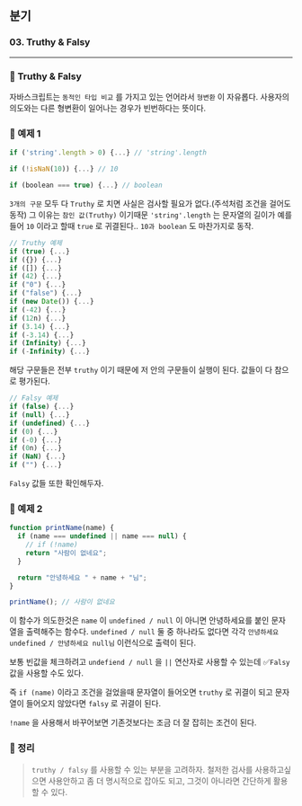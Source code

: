 ## 분기

### 03. Truthy & Falsy

---

### 📌 Truthy & Falsy

자바스크립트는 `동적인 타입 비교` 를 가지고 있는 언어라서 `형변환` 이 자유롭다. 사용자의 의도와는 다른 형변환이 일어나는 경우가 빈번하다는 뜻이다.

### 📌 예제 1

```js
if ('string'.length > 0) {...} // 'string'.length

if (!isNaN(10)) {...} // 10

if (boolean === true) {...} // boolean
```

`3개의 구문` 모두 다 `Truthy` 로 치면 사실은 검사할 필요가 없다.(주석처럼 조건을 걸어도 동작)
그 이유는 `참인 값(Truthy)` 이기때문
`'string'.length` 는 문자열의 길이가 예를들어 `10` 이라고 할때 `true` 로 귀결된다..
`10과 boolean` 도 마찬가지로 동작.

```js
// Truthy 예제
if (true) {...}
if ({}) {...}
if ([]) {...}
if (42) {...}
if ("0") {...}
if ("false") {...}
if (new Date()) {...}
if (-42) {...}
if (12n) {...}
if (3.14) {...}
if (-3.14) {...}
if (Infinity) {...}
if (-Infinity) {...}
```

해당 구문들은 전부 `truthy` 이기 때문에 저 안의 구문들이 실행이 된다. 값들이 다 참으로 평가된다.

```js
// Falsy 예제
if (false) {...}
if (null) {...}
if (undefined) {...}
if (0) {...}
if (-0) {...}
if (0n) {...}
if (NaN) {...}
if ("") {...}
```

`Falsy` 값들 또한 확인해두자.

### 📌 예제 2

```js
function printName(name) {
  if (name === undefined || name === null) {
    // if (!name)
    return "사람이 없네요";
  }

  return "안녕하세요 " + name + "님";
}

printName(); // 사람이 없네요
```

이 함수가 의도한것은 `name` 이 `undefined / null` 이 아니면 안녕하세요를 붙인 문자열을 출력해주는 함수다. `undefined / null` 둘 중 하나라도 없다면 각각 `안녕하세요 undefined / 안녕하세요 null님` 이런식으로 출력이 된다.

보통 빈값을 체크하려고 `undefiend / null` 을 `||` 연산자로 사용할 수 있는데 ✅`Falsy` 값을 사용할 수도 있다.

즉 `if (name)` 이라고 조건을 걸었을때 문자열이 들어오면 `truthy` 로 귀결이 되고 문자열이 들어오지 않았다면 `falsy` 로 귀결이 된다.

`!name` 을 사용해서 바꾸어보면 기존것보다는 조금 더 잘 잡히는 조건이 된다.

### 📌 정리

> `truthy / falsy` 를 사용할 수 있는 부분을 고려하자. 철저한 검사를 사용하고싶으면 사용안하고 좀 더 명시적으로 잡아도 되고, 그것이 아니라면 간단하게 활용할 수 있다.
